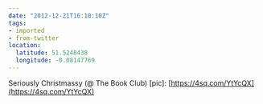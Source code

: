```yaml
---
date: "2012-12-21T16:10:10Z"
tags:
- imported
- from-twitter
location:
  latitude: 51.5248438
  longitude: -0.08147769
---
```

Seriously Christmassy \(@ The Book Club\) \[pic\]: [https://4sq.com/YtYcQX](https://4sq.com/YtYcQX)
